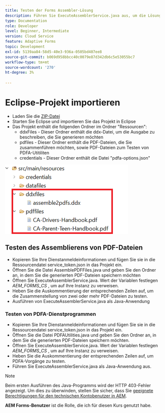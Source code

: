 ```yaml
---
title: Testen der Forms Assembler-Lösung
description: Führen Sie ExecuteAssemblerService.java aus, um die Lösung zu testen
type: Documentation
role: Developer
level: Beginner, Intermediate
version: Cloud Service
feature: Adaptive Forms
topic: Development
exl-id: 5139aa84-58d5-40e3-936a-0505bd407ee8
source-git-commit: b069d958bbcc40c0079e87d342db6c5e53055bc7
workflow-type: tm+mt
source-wordcount: '270'
ht-degree: 3%

---
```


# Eclipse-Projekt importieren

* Laden Sie die [ZIP-Datei](./assets/pdf-manipulation.zip)
* Starten Sie Eclipse und importieren Sie das Projekt in Eclipse
* Das Projekt enthält die folgenden Ordner im Ordner &quot;Ressourcen&quot;:
   * ddxFiles - Dieser Ordner enthält die ddx-Datei, um die Ausgabe zu beschreiben, die Sie generieren möchten
   * pdfiles - Dieser Ordner enthält die PDF-Dateien, die Sie zusammenführen möchten, sowie PDF-Dateien zum Testen von PDFA-Utitiliten
   * credentials - Dieser Ordner enthält die Datei &quot;pdfa-options.json&quot;

![resources-file](./assets/resources.png)

## Testen des Assemblierens von PDF-Dateien

* Kopieren Sie Ihre Dienstanmeldeinformationen und fügen Sie sie in die Ressourcendatei service_token.json in das Projekt ein.
* Öffnen Sie die Datei AssemblePDFFiles.java und geben Sie den Ordner an, in dem Sie die generierten PDF-Dateien speichern möchten
* Öffnen Sie ExecuteAssemblerService.java. Wert der Variablen festlegen _AEM_FORMS_CS_ , um auf Ihre Instanz zu verweisen.
* Heben Sie die Auskommentierung der entsprechenden Zeilen auf, um die Zusammenstellung von zwei oder mehr PDF-Dateien zu testen.
* Ausführen von ExecuteAssemblerService.java als Java-Anwendung

### Testen von PDFA-Dienstprogrammen

* Kopieren Sie Ihre Dienstanmeldeinformationen und fügen Sie sie in die Ressourcendatei service_token.json in das Projekt ein.
* Öffnen Sie die Datei PDFAUtilities.java und geben Sie den Ordner an, in dem Sie die generierten PDF-Dateien speichern möchten.
* Öffnen Sie ExecuteAssemblerService.java. Wert der Variablen festlegen _AEM_FORMS_CS_ , um auf Ihre Instanz zu verweisen.
* Heben Sie die Auskommentierung der entsprechenden Zeilen auf, um PDFA-Vorgänge zu testen.
* Führen Sie ExecuteAssemblerService.java als Java-Anwendung aus.



>[!NOTE]
> Beim ersten Ausführen des Java-Programms wird der HTTP 403-Fehler angezeigt. Um dies zu überwinden, stellen Sie sicher, dass Sie [geeignete Berechtigungen für den technischen Kontobenutzer in AEM](https://experienceleague.adobe.com/docs/experience-manager-learn/getting-started-with-aem-headless/authentication/service-credentials.html?lang=de#zugriff-in-aem-konfigurieren).

**AEM Forms-Benutzer** ist die Rolle, die ich für diesen Kurs genutzt habe.
